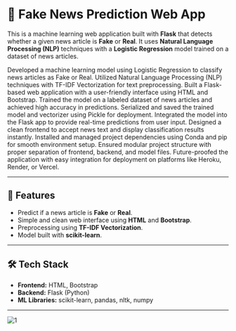 # 📰 Fake News Prediction Web App

This is a machine learning web application built with **Flask** that detects whether a given news article is **Fake** or **Real**. It uses **Natural Language Processing (NLP)** techniques with a **Logistic Regression** model trained on a dataset of news articles.

Developed a machine learning model using Logistic Regression to classify news articles as Fake or Real.
Utilized Natural Language Processing (NLP) techniques with TF-IDF Vectorization for text preprocessing.
Built a Flask-based web application with a user-friendly interface using HTML and Bootstrap.
Trained the model on a labeled dataset of news articles and achieved high accuracy in predictions.
Serialized and saved the trained model and vectorizer using Pickle for deployment.
Integrated the model into the Flask app to provide real-time predictions from user input.
Designed a clean frontend to accept news text and display classification results instantly.
Installed and managed project dependencies using Conda and pip for smooth environment setup.
Ensured modular project structure with proper separation of frontend, backend, and model files.
Future-proofed the application with easy integration for deployment on platforms like Heroku, Render, or Vercel.

---

## 🚀 Features
- Predict if a news article is **Fake** or **Real**.
- Simple and clean web interface using **HTML** and **Bootstrap**.
- Preprocessing using **TF-IDF Vectorization**.
- Model built with **scikit-learn**.

---

## 🛠️ Tech Stack
- **Frontend:** HTML, Bootstrap
- **Backend:** Flask (Python)
- **ML Libraries:** scikit-learn, pandas, nltk, numpy

---
![1](https://github.com/user-attachments/assets/29c66657-62a4-494f-abce-1481a29f9c21)
